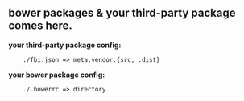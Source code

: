 
## bower packages & your third-party package comes here.

**your third-party package config:**

		./fbi.json => meta.vendor.{src, .dist}

**your bower package config:**

		./.bowerrc => directory